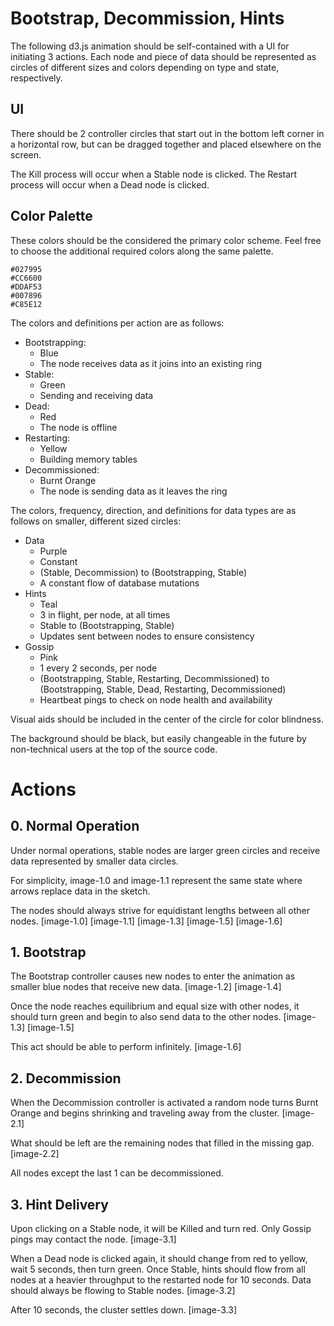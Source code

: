 # Bootstrap, Decommission, Hints

The following d3.js animation should be self-contained with a UI for initiating
3 actions. Each node and piece of data should be represented as
circles of different sizes and colors depending on type and state, respectively.

## UI

There should be 2 controller circles that start out in the bottom left corner
in a horizontal row, but can be dragged together and placed elsewhere on the screen.

The Kill process will occur when a Stable node is clicked. The Restart process
will occur when a Dead node is clicked.

## Color Palette

These colors should be the considered the primary color scheme. Feel free
to choose the additional required colors along the same palette.

    #027995
    #CC6600
    #DDAF53
    #007896
    #C85E12

The colors and definitions per action are as follows:

* Bootstrapping:
    * Blue
    * The node receives data as it joins into an existing ring
* Stable:
    * Green
    * Sending and receiving data
* Dead:
    * Red
    * The node is offline
* Restarting:
    * Yellow
    * Building memory tables
* Decommissioned:
    * Burnt Orange
    * The node is sending data as it leaves the ring

The colors, frequency, direction, and definitions for data types are as follows
on smaller, different sized circles:

* Data
    * Purple
    * Constant
    * (Stable, Decommission) to (Bootstrapping, Stable)
    * A constant flow of database mutations
* Hints
    * Teal
    * 3 in flight, per node, at all times
    * Stable to (Bootstrapping, Stable)
    * Updates sent between nodes to ensure consistency
* Gossip
    * Pink
    * 1 every 2 seconds, per node
    * (Bootstrapping, Stable, Restarting, Decommissioned) to
    (Bootstrapping, Stable, Dead, Restarting, Decommissioned)
    * Heartbeat pings to check on node health and availability

Visual aids should be included in the center of the circle for color blindness.

The background should be black, but easily changeable in the future by
non-technical users at the top of the source code.

# Actions

## 0. Normal Operation

Under normal operations, stable nodes are larger green circles and receive
data represented by smaller data circles.

For simplicity, image-1.0 and image-1.1 represent the same state where arrows
replace data in the sketch.

The nodes should always strive for equidistant lengths between all other nodes.
[image-1.0] [image-1.1] [image-1.3] [image-1.5] [image-1.6]

## 1. Bootstrap

The Bootstrap controller causes new nodes to enter the animation as smaller
blue nodes that receive new data. [image-1.2] [image-1.4]

Once the node reaches equilibrium and equal size with other nodes, it should
turn green and begin to also send data to the other nodes.
[image-1.3] [image-1.5]

This act should be able to perform infinitely. [image-1.6]

## 2. Decommission

When the Decommission controller is activated a random node turns Burnt Orange
and begins shrinking and traveling away from the cluster. [image-2.1]

What should be left are the remaining nodes that filled in the missing gap. [image-2.2]

All nodes except the last 1 can be decommissioned.

## 3. Hint Delivery

Upon clicking on a Stable node, it will be Killed and turn red. Only Gossip
pings may contact the node. [image-3.1]

When a Dead node is clicked again, it should change from red to yellow, wait 5 seconds,
then turn green. Once Stable, hints should flow from all nodes at a heavier throughput
to the restarted node for 10 seconds. Data should always be flowing to Stable nodes.
[image-3.2]

After 10 seconds, the cluster settles down. [image-3.3]
